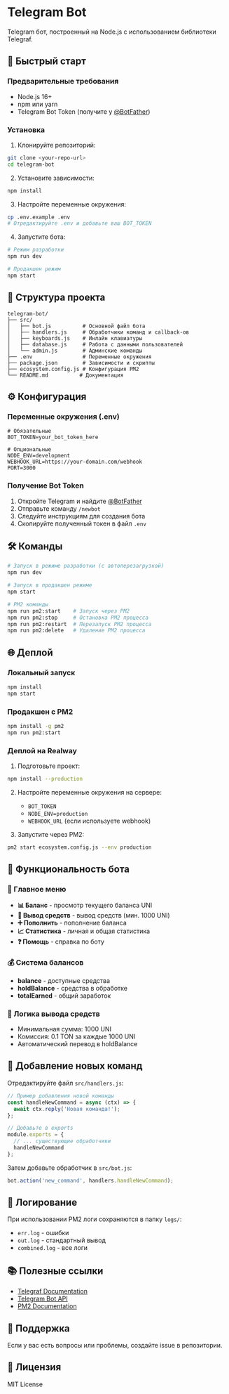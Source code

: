 # Telegram Bot

Telegram бот, построенный на Node.js с использованием библиотеки Telegraf.

## 🚀 Быстрый старт

### Предварительные требования

- Node.js 16+ 
- npm или yarn
- Telegram Bot Token (получите у [@BotFather](https://t.me/BotFather))

### Установка

1. Клонируйте репозиторий:
```bash
git clone <your-repo-url>
cd telegram-bot
```

2. Установите зависимости:
```bash
npm install
```

3. Настройте переменные окружения:
```bash
cp .env.example .env
# Отредактируйте .env и добавьте ваш BOT_TOKEN
```

4. Запустите бота:
```bash
# Режим разработки
npm run dev

# Продакшен режим
npm start
```

## 📁 Структура проекта

```
telegram-bot/
├── src/
│   ├── bot.js          # Основной файл бота
│   ├── handlers.js     # Обработчики команд и callback-ов
│   ├── keyboards.js    # Инлайн клавиатуры
│   ├── database.js     # Работа с данными пользователей
│   └── admin.js        # Админские команды
├── .env                # Переменные окружения
├── package.json        # Зависимости и скрипты
├── ecosystem.config.js # Конфигурация PM2
└── README.md          # Документация
```

## ⚙️ Конфигурация

### Переменные окружения (.env)

```env
# Обязательные
BOT_TOKEN=your_bot_token_here

# Опциональные
NODE_ENV=development
WEBHOOK_URL=https://your-domain.com/webhook
PORT=3000
```

### Получение Bot Token

1. Откройте Telegram и найдите [@BotFather](https://t.me/BotFather)
2. Отправьте команду `/newbot`
3. Следуйте инструкциям для создания бота
4. Скопируйте полученный токен в файл `.env`

## 🛠️ Команды

```bash
# Запуск в режиме разработки (с автоперезагрузкой)
npm run dev

# Запуск в продакшен режиме
npm start

# PM2 команды
npm run pm2:start    # Запуск через PM2
npm run pm2:stop     # Остановка PM2 процесса
npm run pm2:restart  # Перезапуск PM2 процесса
npm run pm2:delete   # Удаление PM2 процесса
```

## 🌐 Деплой

### Локальный запуск

```bash
npm install
npm start
```

### Продакшен с PM2

```bash
npm install -g pm2
npm run pm2:start
```

### Деплой на Realway

1. Подготовьте проект:
```bash
npm install --production
```

2. Настройте переменные окружения на сервере:
   - `BOT_TOKEN`
   - `NODE_ENV=production`
   - `WEBHOOK_URL` (если используете webhook)

3. Запустите через PM2:
```bash
pm2 start ecosystem.config.js --env production
```

## 🎯 Функциональность бота

### 📱 Главное меню
- **📊 Баланс** - просмотр текущего баланса UNI
- **💸 Вывод средств** - вывод средств (мин. 1000 UNI)
- **➕ Пополнить** - пополнение баланса
- **📈 Статистика** - личная и общая статистика
- **❓ Помощь** - справка по боту

### 💰 Система балансов
- **balance** - доступные средства
- **holdBalance** - средства в обработке
- **totalEarned** - общий заработок

### 💸 Логика вывода средств
- Минимальная сумма: 1000 UNI
- Комиссия: 0.1 TON за каждые 1000 UNI
- Автоматический перевод в holdBalance

## 📝 Добавление новых команд

Отредактируйте файл `src/handlers.js`:

```javascript
// Пример добавления новой команды
const handleNewCommand = async (ctx) => {
  await ctx.reply('Новая команда!');
};

// Добавьте в exports
module.exports = {
  // ... существующие обработчики
  handleNewCommand
};
```

Затем добавьте обработчик в `src/bot.js`:

```javascript
bot.action('new_command', handlers.handleNewCommand);
```

## 🔧 Логирование

При использовании PM2 логи сохраняются в папку `logs/`:
- `err.log` - ошибки
- `out.log` - стандартный вывод
- `combined.log` - все логи

## 📚 Полезные ссылки

- [Telegraf Documentation](https://telegraf.js.org/)
- [Telegram Bot API](https://core.telegram.org/bots/api)
- [PM2 Documentation](https://pm2.keymetrics.io/)

## 🤝 Поддержка

Если у вас есть вопросы или проблемы, создайте issue в репозитории.

## 📄 Лицензия

MIT License
